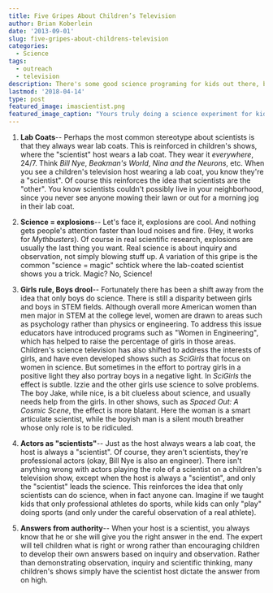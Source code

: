 ```yaml
---
title: Five Gripes About Children’s Television
author: Brian Koberlein
date: '2013-09-01'
slug: five-gripes-about-childrens-television
categories:
  - Science
tags:
  - outreach
  - television
description: There's some good science programing for kids out there, but we can do better
lastmod: '2018-04-14'
type: post
featured_image: imascientist.png
featured_image_caption: "Yours truly doing a science experiment for kids."
---
```


1. **Lab Coats**-- Perhaps the most common stereotype about scientists is that they always wear lab coats. This is reinforced in children's shows, where the "scientist" host wears a lab coat. They wear it *everywhere*, 24/7. Think *Bill Nye*, *Beakman's World*, *Nina and the Neurons*, etc. When you see a children's television host wearing a lab coat, you know they're a "scientist". Of course this reinforces the idea that scientists are the "other". You know scientists couldn't possibly live in your neighborhood, since you never see anyone mowing their lawn or out for a morning jog in their lab coat.

2. **Science = explosions**-- Let's face it, explosions are cool. And nothing gets people's attention faster than loud noises and fire. (Hey, it works for *Mythbusters*). Of course in real scientific research, explosions are usually the last thing you want. Real science is about inquiry and observation, not simply blowing stuff up. A variation of this gripe is the common "science = magic" schtick where the lab-coated scientist shows you a trick. Magic? No, Science!

3. **Girls rule, Boys drool**-- Fortunately there has been a shift away from the idea that only boys do science. There is still a disparity between girls and boys in STEM fields. Although overall more American women than men major in STEM at the college level, women are drawn to areas such as psychology rather than physics or engineering. To address this issue educators have introduced programs such as "Women in Engineering", which has helped to raise the percentage of girls in those areas. Children's science television has also shifted to address the interests of girls, and have even developed shows such as *SciGirls* that focus on women in science. But sometimes in the effort to portray girls in a positive light they also portray boys in a negative light. In *SciGirls* the effect is subtle. Izzie and the other girls use science to solve problems. The boy Jake, while nice, is a bit clueless about science, and usually needs help from the girls. In other shows, such as *Spaced Out: A Cosmic Scene*, the effect is more blatant. Here the woman is a smart articulate scientist, while the boyish man is a silent mouth breather whose only role is to be ridiculed.

4. **Actors as "scientists"**-- Just as the host always wears a lab coat, the host is always a "scientist". Of course, they aren't scientists, they're professional actors (okay, Bill Nye is also an engineer). There isn't anything wrong with actors playing the role of a scientist on a children's television show, except when the host is always a "scientist", and only the "scientist" leads the science. This reinforces the idea that only scientists can do science, when in fact anyone can. Imagine if we taught kids that only professional athletes do sports, while kids can only "play" doing sports (and only under the careful observation of a real athlete).

5. **Answers from authority**-- When your host is a scientist, you always know that he or she will give you the right answer in the end. The expert will tell children what is right or wrong rather than encouraging children to develop their own answers based on inquiry and observation. Rather than demonstrating observation, inquiry and scientific thinking, many children's shows simply have the scientist host dictate the answer from on high.